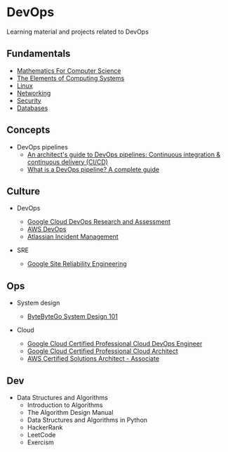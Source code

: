 # DevOps
Learning material and projects related to DevOps

## Fundamentals

- [Mathematics For Computer Science](https://openlearninglibrary.mit.edu/courses/course-v1:OCW+6.042J+2T2019/course)
- [The Elements of Computing Systems](https://www.nand2tetris.org/)
- [Linux](docs/linux/README.md) 
- [Networking](docs/networking/README.md) 
- [Security](docs/security/README.md) 
- [Databases](docs/databases/README.md) 

## Concepts

- DevOps pipelines
  - [An architect's guide to DevOps pipelines: Continuous integration & continuous delivery (CI/CD)
](https://www.redhat.com/architect/devops-cicd)
  - [What is a DevOps pipeline? A complete guide](https://resources.github.com/devops/pipeline/)

## Culture

- DevOps 
  - [Google Cloud DevOps Research and Assessment](https://dora.dev/)
  - [AWS DevOps](https://aws.amazon.com/devops/)
  - [Atlassian Incident Management](https://www.atlassian.com/incident-management/handbook/postmortems)

- SRE
  - [Google Site Reliability Engineering](https://sre.google/books/)

## Ops

- System design
  - [ByteByteGo System Design 101](https://github.com/ByteByteGoHq/system-design-101)

- Cloud
  - [Google Cloud Certified Professional Cloud DevOps Engineer](https://cloud.google.com/learn/certification/cloud-devops-engineer)
  - [Google Cloud Certified Professional Cloud Architect](https://cloud.google.com/learn/certification/cloud-architect)
  - [AWS Certified Solutions Architect - Associate](https://aws.amazon.com/certification/certified-solutions-architect-associate/)


## Dev

- Data Structures and Algorithms
  - Introduction to Algorithms
  - The Algorithm Design Manual
  - Data Structures and Algorithms in Python
  - HackerRank
  - LeetCode
  - Exercism
